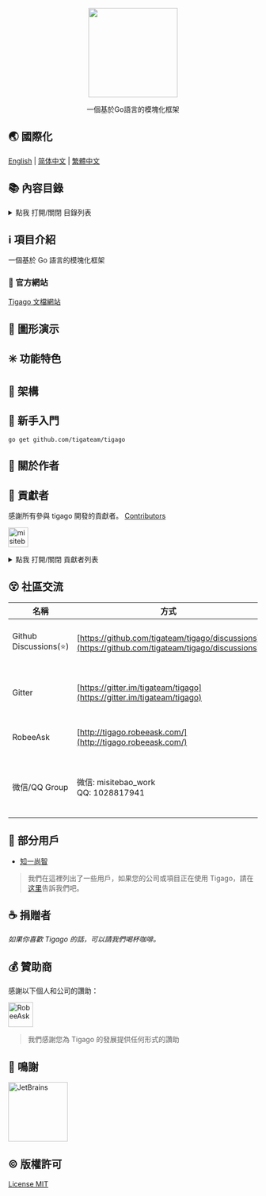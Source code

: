 <!-- # README -->
<p align="center">
   <img src="https://cdn.jsdelivr.net/gh/misitebao/CDN@master/gravatar_tigateam.png" width="180" height="180"/><br/>
</p>
<p align="center">
一個基於Go語言的模塊化框架
</p>

<span id="nav-1"></span>

## 🌏 國際化

[English](README.md) | [简体中文](README.zh-Hans.md) | [繁體中文](README.zh-Hant.md)

<span id="nav-2"></span>

## 📚 內容目錄

<details>
  <summary>點我 打開/關閉 目錄列表</summary>

- [國際化](#nav-1)
- [內容目錄](#nav-2)
- [項目介紹](#nav-3)
  - [官方網站](#nav-3-1)
- [圖形演示](#nav-4)
- [功能特色](#nav-5)
- [架構](#nav-6)
- [新手入門](#nav-7)
- [關於作者](#nav-8)
- [貢獻者](#nav-9)
- [社區交流](#nav-15)
- [部分用戶](#nav-10)
- [發布記錄](CHANGE.md)
- [捐贈者](#nav-11)
- [贊助商](#nav-12)
- [特別鳴謝](#nav-13)
- [版權許可](#nav-14)

</details>

<span id="nav-3"></span>

## ℹ️ 項目介紹

一個基於 Go 語言的模塊化框架

<span id="nav-3-1"></span>

### 🔔 官方網站

[Tigago 文檔網站](https://tigago.tigateam.org)

<span id="nav-4"></span>

## 🌅 圖形演示

<span id="nav-5"></span>

## ✳️ 功能特色

<span id="nav-6"></span>

## 🍊 架構

<span id="nav-7"></span>

## 💎 新手入門

```
go get github.com/tigateam/tigago
```

<span id="nav-8"></span>

## 🙆 關於作者

<span id="nav-9"></span>

## 🌟 貢獻者

感謝所有參與 tigago 開發的貢獻者。 [Contributors](https://github.com/tigateam/tigago/graphs/contributors)

<a href="https://github.com/misitebao"><img src="https://github.com/misitebao.png" width="40" height="40" alt="misitebao" title="misitebao"/></a>

<details>
  <summary>點我 打開/關閉 貢獻者列表</summary>

- [Misitebao](https://github.com/misitebao)

</details>

<span id="nav-15"></span>

## 😵 社區交流

| 名稱                   | 方式                                                                                             | 描述                            |
| ---------------------- | ------------------------------------------------------------------------------------------------ | ------------------------------- |
| Github Discussions(⭐) | [https://github.com/tigateam/tigago/discussions](https://github.com/tigateam/tigago/discussions) | Github 官方开源项目讨论组       |
| Gitter                 | [https://gitter.im/tigateam/tigago](https://gitter.im/tigateam/tigago)                           | 一个公开的即时聊天工具          |
| RobeeAsk               | [http://tigago.robeeask.com/](http://tigago.robeeask.com/)                                       | 一个付费问答社区                |
| 微信/QQ Group          | 微信: misitebao_work</br>QQ: 1028817941                                                          | 添加微信/QQ，备注 Tigago 加群。 |

<span id="nav-10"></span>

## 👼 部分用戶

- [知一尚智](#)

> 我們在這裡列出了一些用戶，如果您的公司或項目正在使用 Tigago，請在[这里](https://github.com/tigateam/tigago/issues/13)告訴我們吧。

<span id="nav-11"></span>

## ☕ 捐贈者

_如果你喜歡 Tigago 的話，可以請我們喝杯咖啡。_

<span id="nav-12"></span>

## 💰 贊助商

感謝以下個人和公司的讚助：

<a href="https://robeeask.com">
  <img src="https://cdn.jsdelivr.net/gh/misitebao/CDN@main/logo/robeeask.png" height="50px" alt="RobeeAsk"/>
</a>

> 我們感謝您為 Tigago 的發展提供任何形式的讚助

<span id="nav-13"></span>

## 👏 鳴謝

<a href="https://www.jetbrains.com/?from=Tigaui">
  <img src="https://cdn.jsdelivr.net/gh/misitebao/CDN@main/logo/jetbrains.png" height="120" alt="JetBrains"/>
</a>

<span id="nav-14"></span>

## ©️ 版權許可

[License MIT](LICENSE)
